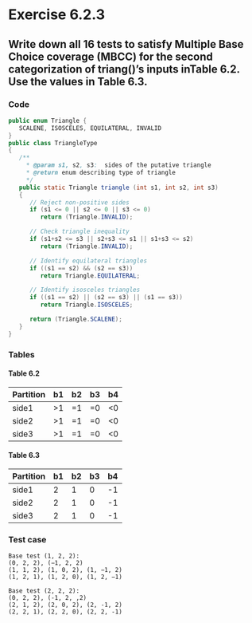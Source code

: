 # Exercise 6.2.3

## Write down all 16 tests to satisfy Multiple Base Choice coverage (MBCC) for the second categorization of triang()’s inputs inTable 6.2. Use the values in Table 6.3.
### Code
```java
public enum Triangle {
   SCALENE, ISOSCELES, EQUILATERAL, INVALID
}
public class TriangleType
{
   /**
     * @param s1, s2, s3:  sides of the putative triangle
     * @return enum describing type of triangle
     */
   public static Triangle triangle (int s1, int s2, int s3)
   {
      // Reject non-positive sides
      if (s1 <= 0 || s2 <= 0 || s3 <= 0)
         return (Triangle.INVALID);

      // Check triangle inequality
      if (s1+s2 <= s3 || s2+s3 <= s1 || s1+s3 <= s2)
         return (Triangle.INVALID);

      // Identify equilateral triangles
      if ((s1 == s2) && (s2 == s3))
         return Triangle.EQUILATERAL;

      // Identify isosceles triangles
      if ((s1 == s2) || (s2 == s3) || (s1 == s3))
         return Triangle.ISOSCELES;

      return (Triangle.SCALENE);
   }
}
```
### Tables
#### Table 6.2
|Partition|b1|b2|b3|b4|
|---|---|---|---|---|
|side1|>1|=1|=0|<0|
|side2|>1|=1|=0|<0|
|side3|>1|=1|=0|<0|

#### Table 6.3

|Partition|b1|b2|b3|b4|
|---|---|---|---|---|
|side1|2|1|0|-1|
|side2|2|1|0|-1|
|side3|2|1|0|-1|

### Test case
```
Base test (1, 2, 2):
(0, 2, 2), (−1, 2, 2)
(1, 1, 2), (1, 0, 2), (1, −1, 2)
(1, 2, 1), (1, 2, 0), (1, 2, −1)

Base test (2, 2, 2):
(0, 2, 2), (-1, 2, ,2)
(2, 1, 2), (2, 0, 2), (2, -1, 2)
(2, 2, 1), (2, 2, 0), (2, 2, -1)
```
